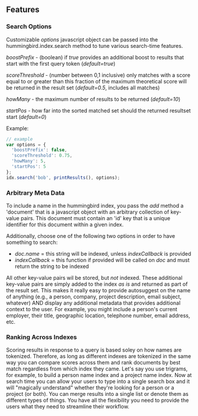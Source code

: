 ## Features

### Search Options
Customizable _options_ javascript object can be passed into the
hummingbird.index.search method to tune various search-time
features.

_boostPrefix_ - (boolean) if _true_ provides an additional boost to results that start with the first 
  query token (_default=true_)

_scoreThreshold_ - (number between 0,1 inclusive) only matches with a score equal to or greater
  than this fraction of the maximum theoretical score will be returned in the result set (_default=0.5_, 
  includes all matches)

_howMany_ - the maximum number of results to be returned (_default=10_)

_startPos_ - how far into the sorted matched set should the returned resultset start (_default=0_)

Example:
```javascript
// example
var options = {
  'boostPrefix': false, 
  'scoreThreshold': 0.75, 
  'howMany': 5, 
  'startPos': 5
};
idx.search('bob', printResults(), options);
```

### Arbitrary Meta Data
To include a name in the hummingbird index, you pass the _add_ method a
'document' that is a javascript object with an arbitrary collection of key-value 
pairs.  This document must contain an 'id' key that is a unique identifier for this
document within a given index.

Additionally, choose one of the following two options in order to have something to search:

* _doc.name_ = this string will be indexed, unless _indexCallback_ is
provided
* _indexCallback_ = this function if provided will be called on _doc_ and must return
  the string to be indexed

All other key-value pairs wil be stored, but *not* indexed.
These additional key-value pairs are simply added to the index *as is* and returned as part of 
the result set. This makes it really easy to provide autosuggest on the name of
anything (e.g., a person, company, project description, email subject, 
whatever) AND display any additional metadata that provides additional
context to the user.  For example, you might include a person's current
employer, their title, geographic location, telephone number, email
address, etc.

### Ranking Across Indexes
Scoring results in response to a query is based soley on how
names are tokenized.  Therefore, as long as different indexes are tokenized in the
same way you can compare scores across them and rank documents by best
match regardless from which index they came.  Let's say you use
trigrams, for example, to build a person name index and a project name index.  Now
at search time you can allow your users to type into a single search box
and it will "magically understand" whether they're looking for a person
or a project (or both).  You can merge results into a single list or
denote them as different types of things.  You have all the
flexibility you need to provide the users what they need to streamline
their workflow.
